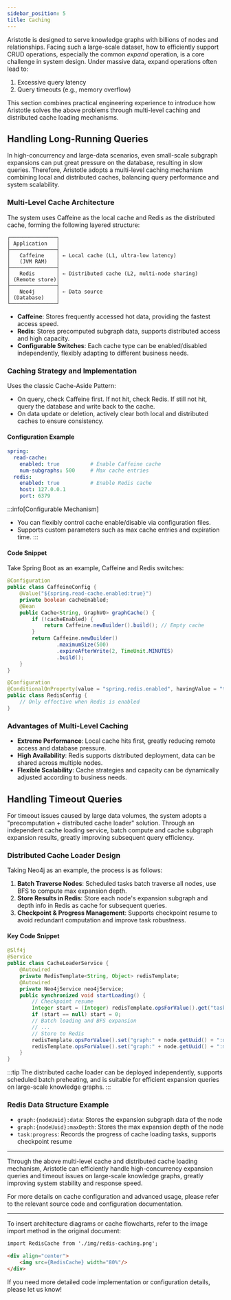 ```yaml
---
sidebar_position: 5
title: Caching
---
```


[//]: # (Copyright 2024 Paion Data)

[//]: # (Licensed under the Apache License, Version 2.0 &#40;the "License"&#41;;)
[//]: # (you may not use this file except in compliance with the License.)
[//]: # (You may obtain a copy of the License at)

[//]: # (    http://www.apache.org/licenses/LICENSE-2.0)

[//]: # (Unless required by applicable law or agreed to in writing, software)
[//]: # (distributed under the License is distributed on an "AS IS" BASIS,)
[//]: # (WITHOUT WARRANTIES OR CONDITIONS OF ANY KIND, either express or implied.)
[//]: # (See the License for the specific language governing permissions and)
[//]: # (limitations under the License.)

Aristotle is designed to serve knowledge graphs with billions of nodes and relationships. Facing such a large-scale dataset, how to efficiently support CRUD operations, especially the common _expand_ operation, is a core challenge in system design. Under massive data, expand operations often lead to:

1. Excessive query latency
2. Query timeouts (e.g., memory overflow)

This section combines practical engineering experience to introduce how Aristotle solves the above problems through multi-level caching and distributed cache loading mechanisms.

Handling Long-Running Queries
-----------------------------

In high-concurrency and large-data scenarios, even small-scale subgraph expansions can put great pressure on the database, resulting in slow queries. Therefore, Aristotle adopts a multi-level caching mechanism combining local and distributed caches, balancing query performance and system scalability.

### Multi-Level Cache Architecture

The system uses Caffeine as the local cache and Redis as the distributed cache, forming the following layered structure:

```
┌───────────────┐
│ Application   │
├───────────────┤
│   Caffeine    │ ← Local cache (L1, ultra-low latency)
│   (JVM RAM)   │
├───────────────┤
│   Redis       │ ← Distributed cache (L2, multi-node sharing)
│ (Remote store)│
├───────────────┤
│   Neo4j       │ ← Data source
│ (Database)    │
└───────────────┘
```

- **Caffeine**: Stores frequently accessed hot data, providing the fastest access speed.
- **Redis**: Stores precomputed subgraph data, supports distributed access and high capacity.
- **Configurable Switches**: Each cache type can be enabled/disabled independently, flexibly adapting to different business needs.

### Caching Strategy and Implementation

Uses the classic Cache-Aside Pattern:

- On query, check Caffeine first. If not hit, check Redis. If still not hit, query the database and write back to the cache.
- On data update or deletion, actively clear both local and distributed caches to ensure consistency.

#### Configuration Example

```yaml
spring:
  read-cache:
    enabled: true          # Enable Caffeine cache
    num-subgraphs: 500     # Max cache entries
  redis:
    enabled: true          # Enable Redis cache
    host: 127.0.0.1
    port: 6379
```

:::info[Configurable Mechanism]
- You can flexibly control cache enable/disable via configuration files.
- Supports custom parameters such as max cache entries and expiration time.
:::

#### Code Snippet

Take Spring Boot as an example, Caffeine and Redis switches:

```java
@Configuration
public class CaffeineConfig {
    @Value("${spring.read-cache.enabled:true}")
    private boolean cacheEnabled;
    @Bean
    public Cache<String, GraphVO> graphCache() {
        if (!cacheEnabled) {
            return Caffeine.newBuilder().build(); // Empty cache
        }
        return Caffeine.newBuilder()
                .maximumSize(500)
                .expireAfterWrite(2, TimeUnit.MINUTES)
                .build();
    }
}
```

```java
@Configuration
@ConditionalOnProperty(value = "spring.redis.enabled", havingValue = "true")
public class RedisConfig {
    // Only effective when Redis is enabled
}
```

### Advantages of Multi-Level Caching

- **Extreme Performance**: Local cache hits first, greatly reducing remote access and database pressure.
- **High Availability**: Redis supports distributed deployment, data can be shared across multiple nodes.
- **Flexible Scalability**: Cache strategies and capacity can be dynamically adjusted according to business needs.

Handling Timeout Queries
-----------------

For timeout issues caused by large data volumes, the system adopts a "precomputation + distributed cache loader" solution. Through an independent cache loading service, batch compute and cache subgraph expansion results, greatly improving subsequent query efficiency.

### Distributed Cache Loader Design

Taking Neo4j as an example, the process is as follows:

1. **Batch Traverse Nodes**: Scheduled tasks batch traverse all nodes, use BFS to compute max expansion depth.
2. **Store Results in Redis**: Store each node's expansion subgraph and depth info in Redis as cache for subsequent queries.
3. **Checkpoint & Progress Management**: Supports checkpoint resume to avoid redundant computation and improve task robustness.

#### Key Code Snippet

```java
@Slf4j
@Service
public class CacheLoaderService {
    @Autowired
    private RedisTemplate<String, Object> redisTemplate;
    @Autowired
    private Neo4jService neo4jService;
    public synchronized void startLoading() {
        // Checkpoint resume
        Integer start = (Integer) redisTemplate.opsForValue().get("task:progress");
        if (start == null) start = 0;
        // Batch loading and BFS expansion
        // ...
        // Store to Redis
        redisTemplate.opsForValue().set("graph:" + node.getUuid() + ":data", graph);
        redisTemplate.opsForValue().set("graph:" + node.getUuid() + ":maxDepth", graph.getMaxDepth());
    }
}
```

:::tip
The distributed cache loader can be deployed independently, supports scheduled batch preheating, and is suitable for efficient expansion queries on large-scale knowledge graphs.
:::

### Redis Data Structure Example

- `graph:{nodeUuid}:data`: Stores the expansion subgraph data of the node
- `graph:{nodeUuid}:maxDepth`: Stores the max expansion depth of the node
- `task:progress`: Records the progress of cache loading tasks, supports checkpoint resume

---

Through the above multi-level cache and distributed cache loading mechanism, Aristotle can efficiently handle high-concurrency expansion queries and timeout issues on large-scale knowledge graphs, greatly improving system stability and response speed.

For more details on cache configuration and advanced usage, please refer to the relevant source code and configuration documentation.

---

To insert architecture diagrams or cache flowcharts, refer to the image import method in the original document:

```md
import RedisCache from './img/redis-caching.png';

<div align="center"> 
    <img src={RedisCache} width="80%"/>
</div>
```

If you need more detailed code implementation or configuration details, please let us know!

